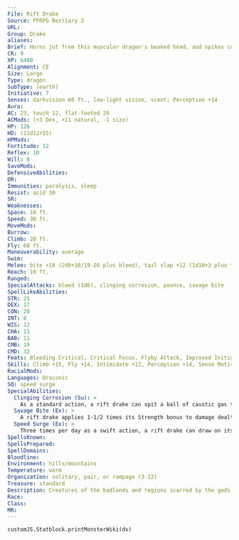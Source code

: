 ```yaml
---
File: Rift Drake
Source: PFRPG Bestiary 3
URL: 
Group: Drake
aliases: 
Brief: Horns jut from this muscular dragon's beaked head, and spikes cover the dragon's hide even in places on its winged arms.
CR: 9
XP: 6400
Alignment: CE
Size: Large
Type: dragon
SubType: (earth)
Initiative: 7
Senses: darkvision 60 ft., low-light vision, scent; Perception +14
Aura: 
AC: 23, touch 12, flat-footed 20
ACMods: (+3 Dex, +11 natural, -1 size)
HP: 126
HD: (11d12+55)
HPMods: 
Fortitude: 12
Reflex: 10
Will: 8
SaveMods: 
DefensiveAbilities: 
DR: 
Immunities: paralysis, sleep
Resist: acid 30
SR: 
Weaknesses: 
Space: 10 ft.
Speed: 30 ft.
MoveMods: 
Burrow: 
Climb: 20 ft.
Fly: 60 ft.
Maneuverability: average
Swim: 
Melee: bite +18 (2d8+10/19-20 plus bleed), tail slap +12 (1d10+3 plus trip)
Reach: 10 ft.
Ranged: 
SpecialAttacks: bleed (1d6), clinging corrosion, pounce, savage bite
SpellLikeAbilities: 
STR: 25
DEX: 17
CON: 20
INT: 8
WIS: 12
CHA: 11
BAB: 11
CMB: 19
CMD: 32
Feats: Bleeding Critical, Critical Focus, Flyby Attack, Improved Initiative, Power Attack, Weapon Focus (bite)
Skills: Climb +15, Fly +14, Intimidate +12, Perception +14, Sense Motive +11, Stealth +12, Survival +13
RacialMods: 
Languages: Draconic
SQ: speed surge
SpecialAbilities:
  Clinging Corrosion (Su): >
    As a standard action, a rift drake can spit a ball of caustic gas that bursts into a cloud upon impact. This attack has a range of 60 feet and deals 5d10 points of acid damage to all creatures within the resulting 15-foot-radius spread. Additionally, any creature damaged by this attack is affected as though by the spell slow for 1d4 rounds. A successful DC 20 Reflex save halves the damage and negates the slowing effect. Once a rift drake uses its breath weapon, it cannot do so again for 1d6 rounds. The save DC is Constitution-based.
  Savage Bite (Ex): >
    A rift drake applies 1-1/2 times its Strength bonus to damage dealt with its bite attack, and it threatens a critical hit on a 19-20.
  Speed Surge (Ex): >
    Three times per day as a swift action, a rift drake can draw on its draconic heritage for a boost of strength and speed that allows it to take an additional move action that round.
SpellsKnown: 
SpellsPrepared: 
SpellDomains: 
Bloodline: 
Environment: hills/mountains
Temperature: warm
Organization: solitary, pair, or rampage (3-12)
Treasure: standard
Description: Creatures of the badlands and regions scarred by the gods, rift drakes are as savage and brutal as the lands they hunt. Their strength and savagery often make them seem like mere deadly beasts, but rift drakes simply delight in battle more than most drakes, frequently clashing even with other members of their own kind. They rarely deign to talk with other creatures, often doing so only as a cruel game in which they make more and more outrageous demands until their victims realize the drakes are toying with them or the manipulative drakes grow bored.  A rift drake rarely stays on land for long, preferring to circle high above near ominous peaks or spires and roosting in the crevices of the same. When a rift drake spies prey from such heights, it breaks from its flight to dive onto victims, scattering groups and sowing terror with its sudden emergence. With particularly agile foes, a rift drake will use its breath to slow victims first, then pick them off one by one. Rift drakes enjoy the taste of blood, and focus their attacks on the fleshiest-looking creatures.  A rift drake is around 14 feet long, end to end. Its burly, spiky body weighs about 2,500 pounds.
Race: 
Class: 
MR: 
---
```

```dataviewjs
customJS.Statblock.printMonsterWiki(dv)
```
